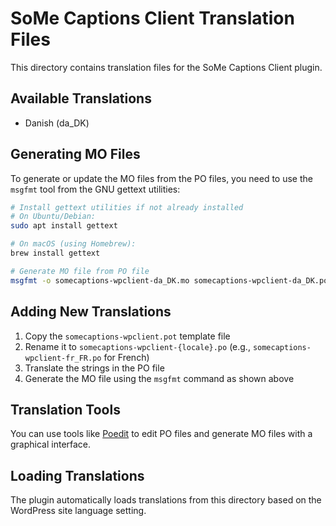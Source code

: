 # SoMe Captions Client Translation Files

This directory contains translation files for the SoMe Captions Client plugin.

## Available Translations

- Danish (da_DK)

## Generating MO Files

To generate or update the MO files from the PO files, you need to use the `msgfmt` tool from the GNU gettext utilities:

```bash
# Install gettext utilities if not already installed
# On Ubuntu/Debian:
sudo apt install gettext

# On macOS (using Homebrew):
brew install gettext

# Generate MO file from PO file
msgfmt -o somecaptions-wpclient-da_DK.mo somecaptions-wpclient-da_DK.po
```

## Adding New Translations

1. Copy the `somecaptions-wpclient.pot` template file
2. Rename it to `somecaptions-wpclient-{locale}.po` (e.g., `somecaptions-wpclient-fr_FR.po` for French)
3. Translate the strings in the PO file
4. Generate the MO file using the `msgfmt` command as shown above

## Translation Tools

You can use tools like [Poedit](https://poedit.net/) to edit PO files and generate MO files with a graphical interface.

## Loading Translations

The plugin automatically loads translations from this directory based on the WordPress site language setting.
